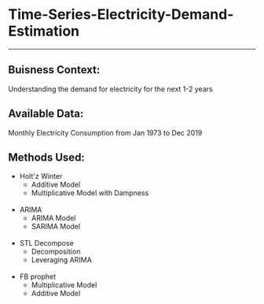 # Time-Series-Electricity-Demand-Estimation
---
## Buisness Context:
Understanding the demand for electricity for the next 1-2 years
## Available Data:
Monthly Electricity Consumption from Jan 1973 to Dec 2019
## Methods Used:
* Holt'z Winter
  * Additive Model
  * Multiplicative Model with Dampness
<br><br>
* ARIMA
  * ARIMA Model
  * SARIMA Model
<br><br>
* STL Decompose
  * Decomposition
  * Leveraging ARIMA
<br><br>
* FB prophet
  * Multiplicative Model
  * Additive Model
